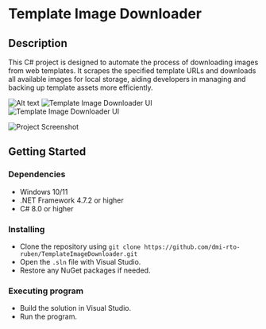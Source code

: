 # Template Image Downloader

## Description
This C# project is designed to automate the process of downloading images from web templates. It scrapes the specified template URLs and downloads all available images for local storage, aiding developers in managing and backing up template assets more efficiently.


![Alt text](/path/to/image.jpg)
![Template Image Downloader UI](images/template-downloader-ui.jpg)
![Template Image Downloader UI](https://example.com/path/to/image.jpg)


![Project Screenshot](/images/my-image.png?raw=true "downloader...")

## Getting Started

### Dependencies
- Windows 10/11
- .NET Framework 4.7.2 or higher
- C# 8.0 or higher

### Installing
- Clone the repository using `git clone https://github.com/dmi-rto-ruben/TemplateImageDownloader.git`
- Open the `.sln` file with Visual Studio.
- Restore any NuGet packages if needed.

### Executing program
- Build the solution in Visual Studio.
- Run the program.
